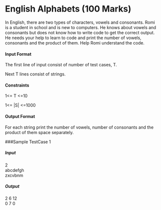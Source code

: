 # English Alphabets (100 Marks)
In English, there are two types of characters, vowels and consonants. Romi is a student in school and is new to computers. He knows about vowels and consonants but does not know how to write code to get the correct output. He needs your help to learn to code and print the number of vowels, consonants and the product of them. Help Romi understand the code.

#### Input Format
The first line of input consist of number of test cases, T.

Next T lines consist of strings.



#### Constraints
1<= T <=10

1<= |S| <=1000



#### Output Format
For each string print the number of vowels, number of consonants and the product of them space separately.

###Sample TestCase 1
##### Input
2</br>
abcdefgh</br>
zxcvbnm</br>
##### Output
2 6 12</br>
0 7 0</br>
